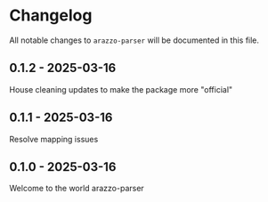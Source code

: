 # Changelog

All notable changes to `arazzo-parser` will be documented in this file.

## 0.1.2 - 2025-03-16

House cleaning updates to make the package more "official"

## 0.1.1 - 2025-03-16

Resolve mapping issues

## 0.1.0 - 2025-03-16

Welcome to the world arazzo-parser
